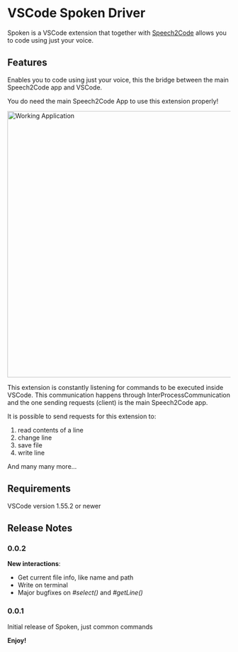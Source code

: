 # VSCode Spoken Driver

Spoken is a VSCode extension that together with [Speech2Code](https://github.com/pedrooaugusto/speech-to-code) allows you to code using just your voice.

## Features

Enables you to code using just your voice, this the bridge between the main Speech2Code app and VSCode.

You do need the main Speech2Code App to use this extension properly!

<img src="https://raw.githubusercontent.com/pedrooaugusto/speech-to-code/main/spoken-vscode-driver/image.png" alt="Working Application" width="600"/>

This extension is constantly listening for commands to be executed inside VSCode. This communication happens through InterProcessCommunication and the one sending requests (client) is the main Speech2Code app.


It is possible to send requests for this extension to:

1. read contents of a line
2. change line
3. save file
4. write line

And many many more...

## Requirements

VSCode version 1.55.2 or newer

## Release Notes

### 0.0.2

**New interactions**:
* Get current file info, like name and path
* Write on terminal
* Major bugfixes on *#select()* and *#getLine()*

### 0.0.1

Initial release of Spoken, just common commands

**Enjoy!**
